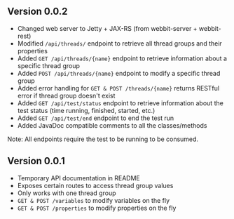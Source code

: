 ## Version 0.0.2

* Changed web server to Jetty + JAX-RS (from webbit-server + webbit-rest)
* Modified `/api/threads/` endpoint to retrieve all thread groups and their properties
* Added `GET /api/threads/{name}` endpoint to retrieve information about a specific thread group
* Added `POST /api/threads/{name}` endpoint to modify a specific thread group
* Added error handling for `GET & POST /threads/{name}` returns RESTful error if thread group doesn't exist
* Added `GET /api/test/status` endpoint to retrieve information about the test status (time running, finished, started, etc.)
* Added `GET /api/test/end` endpoint to end the test run
* Added JavaDoc compatible comments to all the classes/methods


Note: All endpoints require the test to be running to be consumed.

## Version 0.0.1

* Temporary API documentation in README
* Exposes certain routes to access thread group values
* Only works with one thread group
* `GET & POST /variables` to modify variables on the fly
* `GET & POST /properties` to modify properties on the fly
  